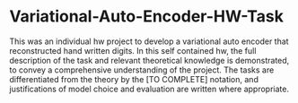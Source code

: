# Variational-Auto-Encoder-HW-Task
This was an individual hw project to develop a variational auto encoder that reconstructed hand written digits. In this self contained hw, the full description of the task and relevant theoretical knowledge is demonstrated, to convey a comprehensive understanding of the project.
The tasks are differentiated from the theory by the [TO COMPLETE] notation, and justifications of model choice and evaluation are written where appropriate. 

